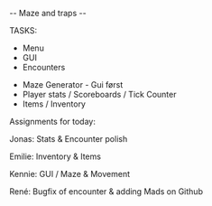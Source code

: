 -- Maze and traps --

TASKS:
+ Menu
+ GUI
+ Encounters

- Maze Generator - Gui først
- Player stats / Scoreboards / Tick Counter
- Items / Inventory


Assignments for today:

Jonas: Stats & Encounter polish

Emilie: Inventory & Items

Kennie: GUI / Maze & Movement

René: Bugfix of encounter & adding Mads on Github
